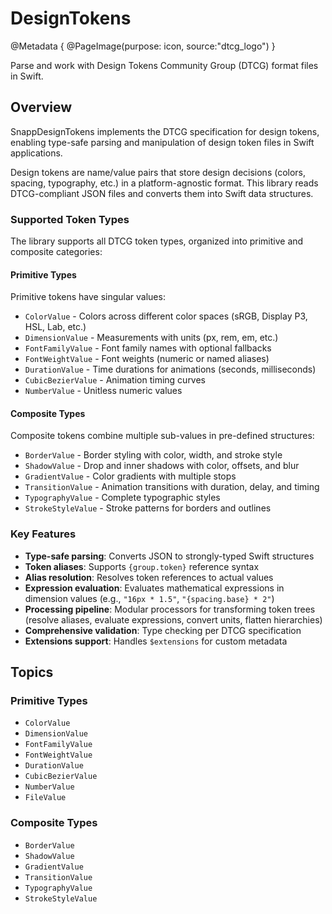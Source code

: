 # DesignTokens

@Metadata {
    @PageImage(purpose: icon, source:"dtcg_logo")
}

Parse and work with Design Tokens Community Group (DTCG) format files in Swift.

## Overview

SnappDesignTokens implements the DTCG specification for design tokens, enabling type-safe parsing and manipulation of design token files in Swift applications.

Design tokens are name/value pairs that store design decisions (colors, spacing, typography, etc.) in a platform-agnostic format. This library reads DTCG-compliant JSON files and converts them into Swift data structures.

### Supported Token Types

The library supports all DTCG token types, organized into primitive and composite categories:

#### Primitive Types

Primitive tokens have singular values:

- ``ColorValue`` - Colors across different color spaces (sRGB, Display P3, HSL, Lab, etc.)
- ``DimensionValue`` - Measurements with units (px, rem, em, etc.)
- ``FontFamilyValue`` - Font family names with optional fallbacks
- ``FontWeightValue`` - Font weights (numeric or named aliases)
- ``DurationValue`` - Time durations for animations (seconds, milliseconds)
- ``CubicBezierValue`` - Animation timing curves
- ``NumberValue`` - Unitless numeric values

#### Composite Types

Composite tokens combine multiple sub-values in pre-defined structures:

- ``BorderValue`` - Border styling with color, width, and stroke style
- ``ShadowValue`` - Drop and inner shadows with color, offsets, and blur
- ``GradientValue`` - Color gradients with multiple stops
- ``TransitionValue`` - Animation transitions with duration, delay, and timing
- ``TypographyValue`` - Complete typographic styles
- ``StrokeStyleValue`` - Stroke patterns for borders and outlines

### Key Features

- **Type-safe parsing**: Converts JSON to strongly-typed Swift structures
- **Token aliases**: Supports `{group.token}` reference syntax
- **Alias resolution**: Resolves token references to actual values
- **Expression evaluation**: Evaluates mathematical expressions in dimension values (e.g., `"16px * 1.5"`, `"{spacing.base} * 2"`)
- **Processing pipeline**: Modular processors for transforming token trees (resolve aliases, evaluate expressions, convert units, flatten hierarchies)
- **Comprehensive validation**: Type checking per DTCG specification
- **Extensions support**: Handles `$extensions` for custom metadata

## Topics

### Primitive Types

- ``ColorValue``
- ``DimensionValue``
- ``FontFamilyValue``
- ``FontWeightValue``
- ``DurationValue``
- ``CubicBezierValue``
- ``NumberValue``
- ``FileValue``

### Composite Types

- ``BorderValue``
- ``ShadowValue``
- ``GradientValue``
- ``TransitionValue``
- ``TypographyValue``
- ``StrokeStyleValue``
